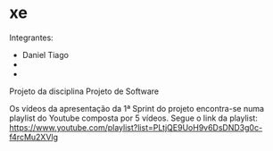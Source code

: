 # xe

Integrantes: 
- Daniel Tiago
-
-

Projeto da disciplina Projeto de Software

Os vídeos da apresentação da 1ª Sprint do projeto encontra-se numa playlist do Youtube 
composta por 5 vídeos.
Segue o link da playlist: https://www.youtube.com/playlist?list=PLtjQE9UoH9v6DsDND3g0c-f4rcMu2XVlg
